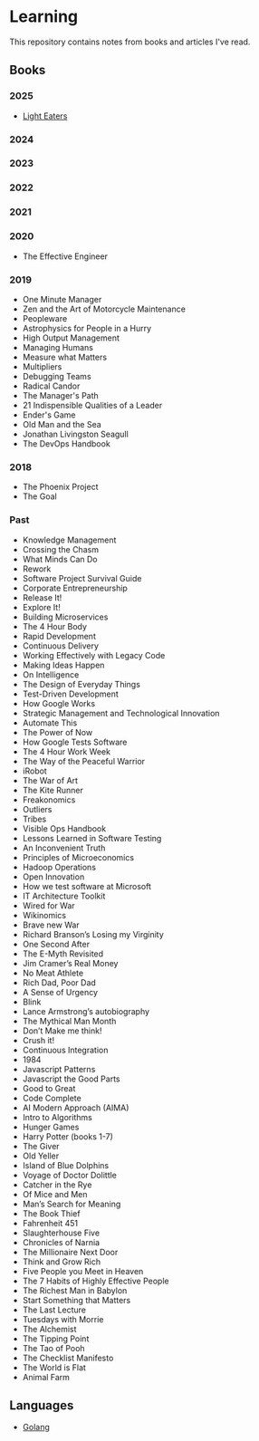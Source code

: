 # Learning

This repository contains notes from books and articles I've read.

## Books

### 2025

- [Light Eaters](books/light-eaters.md)

### 2024

### 2023


### 2022

### 2021


### 2020

- The Effective Engineer

### 2019

- One Minute Manager
- Zen and the Art of Motorcycle Maintenance
- Peopleware
- Astrophysics for People in a Hurry
- High Output Management
- Managing Humans
- Measure what Matters
- Multipliers
- Debugging Teams
- Radical Candor
- The Manager's Path
- 21 Indispensible Qualities of a Leader
- Ender's Game
- Old Man and the Sea
- Jonathan Livingston Seagull
- The DevOps Handbook

### 2018

- The Phoenix Project
- The Goal


### Past

- Knowledge Management
- Crossing the Chasm
- What Minds Can Do
- Rework
- Software Project Survival Guide
- Corporate Entrepreneurship
- Release It!
- Explore It!
- Building Microservices
- The 4 Hour Body
- Rapid Development
- Continuous Delivery
- Working Effectively with Legacy Code
- Making Ideas Happen
- On Intelligence
- The Design of Everyday Things
- Test-Driven Development
- How Google Works
- Strategic Management and Technological Innovation
- Automate This
- The Power of Now
- How Google Tests Software
- The 4 Hour Work Week
- The Way of the Peaceful Warrior
- iRobot
- The War of Art
- The Kite Runner
- Freakonomics
- Outliers
- Tribes
- Visible Ops Handbook
- Lessons Learned in Software Testing
- An Inconvenient Truth
- Principles of Microeconomics
- Hadoop Operations
- Open Innovation
- How we test software at Microsoft
- IT Architecture Toolkit
- Wired for War
- Wikinomics
- Brave new War
- Richard Branson’s Losing my Virginity
- One Second After
- The E-Myth Revisited
- Jim Cramer’s Real Money
- No Meat Athlete
- Rich Dad, Poor Dad
- A Sense of Urgency
- Blink
- Lance Armstrong’s autobiography
- The Mythical Man Month
- Don’t Make me think!
- Crush it!
- Continuous Integration
- 1984
- Javascript Patterns
- Javascript the Good Parts
- Good to Great
- Code Complete
- AI Modern Approach (AIMA)
- Intro to Algorithms
- Hunger Games
- Harry Potter (books 1-7)
- The Giver
- Old Yeller
- Island of Blue Dolphins
- Voyage of Doctor Dolittle
- Catcher in the Rye
- Of Mice and Men
- Man’s Search for Meaning
- The Book Thief
- Fahrenheit 451
- Slaughterhouse Five
- Chronicles of Narnia
- The Millionaire Next Door
- Think and Grow Rich
- Five People you Meet in Heaven
- The 7 Habits of Highly Effective People
- The Richest Man in Babylon
- Start Something that Matters
- The Last Lecture
- Tuesdays with Morrie
- The Alchemist
- The Tipping Point
- The Tao of Pooh
- The Checklist Manifesto
- The World is Flat
- Animal Farm


## Languages

- [Golang](golang.md)


